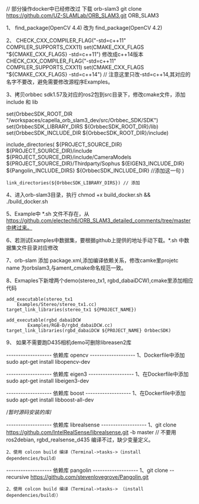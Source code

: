 // 部分操作docker中已经修改过
下载 orb-slam3  git clone https://github.com/UZ-SLAMLab/ORB_SLAM3.git ORB_SLAM3

1、 find_package(OpenCV 4.4) 改为 find_package(OpenCV 4.2)

2、 CHECK_CXX_COMPILER_FLAG("-std=c++11" COMPILER_SUPPORTS_CXX11)
    set(CMAKE_CXX_FLAGS "${CMAKE_CXX_FLAGS} -std=c++11") 
    修改成c++14版本    
    CHECK_CXX_COMPILER_FLAG("-std=c++11" COMPILER_SUPPORTS_CXX11) 
    set(CMAKE_CXX_FLAGS "${CMAKE_CXX_FLAGS} -std=c++14")   // 注意这里只改-std=c++14,其对应的名字不要改，避免需要修改源程序Examples。

3、拷贝orbbec sdk1.57及对应的ros2包到src目录下，修改cmake文件，添加 include 和 lib

set(OrbbecSDK_ROOT_DIR "/workspaces/capella_orb_slam3_dev/src/Orbbec_SDK/SDK")
set(OrbbecSDK_LIBRARY_DIRS ${OrbbecSDK_ROOT_DIR}/lib)
set(OrbbecSDK_INCLUDE_DIR ${OrbbecSDK_ROOT_DIR}/include)

include_directories(
    ${PROJECT_SOURCE_DIR}
    ${PROJECT_SOURCE_DIR}/include
    ${PROJECT_SOURCE_DIR}/include/CameraModels
    ${PROJECT_SOURCE_DIR}/Thirdparty/Sophus
    ${EIGEN3_INCLUDE_DIR}
    ${Pangolin_INCLUDE_DIRS}
    ${OrbbecSDK_INCLUDE_DIR}  //添加这一句
    )

    link_directories(${OrbbecSDK_LIBRARY_DIRS}) // 添加

4、进入orb-slam3目录，执行 chmod +x build_docker.sh && ./build_docker.sh

5、Example中 *.sh 文件不存在，从 https://github.com/electech6/ORB_SLAM3_detailed_comments/tree/master中拷过来。

6、若测试Examples中数据集，要根据github上提供的地址手动下载。*.sh 中数据集文件目录对应修改

7、orb-slam 添加 package.xml,添加编译依赖关系，修改camke里projetc name 为orbslam3,与ament_cmake命名规范一致。

8、Exmaples下新增两个demo(stereo_tx1, rgbd_dabaiDCW),cmake里添加相应代码

    add_executable(stereo_tx1
        Examples/Stereo/stereo_tx1.cc)
    target_link_libraries(stereo_tx1 ${PROJECT_NAME})

    add_executable(rgbd_dabaiDCW
            Examples/RGB-D/rgbd_dabaiDCW.cc)
    target_link_libraries(rgbd_dabaiDCW ${PROJECT_NAME} OrbbecSDK)

9、 如果不需要跑D435相机demo可删除libreasen2库


------------------- 依赖库 opencv -------------------
1、Dockerfile中添加 sudo apt-get install libopencv-dev

------------------- 依赖库 eigen3 -------------------
1、在Dockerfile中添加 sudo apt-get install libeigen3-dev

------------------- 依赖库 boost -------------------
1、在Dockerfile中添加 sudo apt-get install libboost-all-dev


/*暂时源码安装的库*/

------------------- 依赖库 librealsense -------------------
    1、git clone https://github.com/IntelRealSense/librealsense.git -b master // 不要用ros2debian, rgbd_realsense_d435 编译不过，缺少变量定义。

    2、使用 colcon build 编译（Terminal->tasks->（install dependencies/build）

------------------- 依赖库 pangolin -------------------
    1、git clone --recursive https://github.com/stevenlovegrove/Pangolin.git

    2、使用 colcon build 编译（Terminal->tasks-> （install dependencies/build））